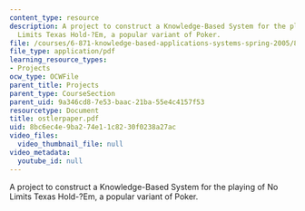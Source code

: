 ```yaml
---
content_type: resource
description: A project to construct a Knowledge-Based System for the playing of No
  Limits Texas Hold-?Em, a popular variant of Poker.
file: /courses/6-871-knowledge-based-applications-systems-spring-2005/8bc6ec4e9ba274e11c8230f0238a27ac_ostlerpaper.pdf
file_type: application/pdf
learning_resource_types:
- Projects
ocw_type: OCWFile
parent_title: Projects
parent_type: CourseSection
parent_uid: 9a346cd8-7e53-baac-21ba-55e4c4157f53
resourcetype: Document
title: ostlerpaper.pdf
uid: 8bc6ec4e-9ba2-74e1-1c82-30f0238a27ac
video_files:
  video_thumbnail_file: null
video_metadata:
  youtube_id: null
---
```

A project to construct a Knowledge-Based System for the playing of No Limits Texas Hold-?Em, a popular variant of Poker.

